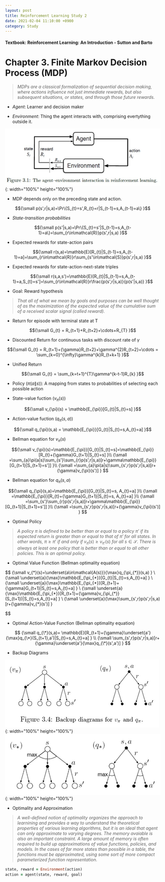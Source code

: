 ```yaml
---
layout: post
title: Reinforcement Learning Study 2
date: 2021-02-04 11:10:00 +0900
category: Study 
---
```

#### Textbook: Reinforcement Learning: An Introduction - Sutton and Barto

# Chapter 3. Finite Markov Decision Process (MDP)
> _MDPs are a classical formalization of sequential decision making, where actions influence not just immediate rewards, but also subsequent situations, or states, and through those future rewards._

+ _Agent_: Learner and decision maker

+ _Environment_: Thing the agent interacts with, comprising evertything outside it.

![](/Figs/RL_Sutton/Ch3/Interaction.jpg){: width="100%" height="100%"}

+ MDP depends only on the preceding state and action. 

$${\small p(s',r|s,a)=\Pr\{S_{t}=s',R_{t}=r|S_{t-1}=s,A_{t-1}=a\} }$$

+ _State-transition probabilities_

$${\small  p(s'|s,a)=\Pr\{S_{t}=s'|S_{t-1}=s,A_{t-1}=a\}=\sum_{r\in\mathcal{R}}p(s',r|s,a) }$$

+ Expected rewards for state-action pairs

$${\small  r(s,a)=\mathbb{E}[R_{t}|S_{t-1}=s,A_{t-1}=a]=\sum_{r\in\mathcal{R}}r\sum_{s'\in\mathcal{S}}p(s',r|s,a) }$$

+ Expected rewards for state-action-next-state triples

$${\small  r(s,a,s')=\mathbb{E}[R_{t}|S_{t-1}=s,A_{t-1}=a,S_{t}=s']=\sum_{r\in\mathcal{R}}r\frac{p(s',r|s,a)}{p(s'|s,a)} }$$

+ Goal: Reward hypothesis

> _That all of what we mean by goals and purposes can be well thought of as the maximization of the expected value of the cumulative sum of a received scalar signal (called reward)._

+ Return for episode with terminal state at T

$${\small G_{t} = R_{t+1}+R_{t+2}+\cdots+R_{T} }$$

+ Discounted Return for continuous tasks with discount rate of $\gamma$

$${\small G_{t} = R_{t+1}+{\gamma}R_{t+2}+\gamma^{2}R_{t+2}+\cdots = \sum_{k=0}^{\infty}\gamma^{k}R_{t+k+1} }$$

+ Unified Return

$${\small G_{t} = \sum_{k=t+1}^{T}\gamma^{k-t-1}R_{k} }$$

+ Policy (${\pi}(a\|s)$): A mapping from states to probabilities of selecting each possible action

+ State-value fuction ($v_{\pi}(s)$)

$${\small v_{\pi}(s) = \mathbb{E_{\pi}}[G_{t}|S_{t}=s] }$$

+ Action-value fuction ($q_{\pi}(s,a)$)

$${\small q_{\pi}(s,a) = \mathbb{E_{\pi}}[G_{t}|S_{t}=s,A_{t}=a] }$$

+ Bellman equation for $v_{\pi}(s)$

$${\small v_{\pi}(s)=\mathbb{E_{\pi}}[G_{t}|S_{t}=s]=\mathbb{E_{\pi}}[R_{t}+{\gamma}G_{t+1}|S_{t}=s]  }\\
 {\small            =\sum_{a}\pi(a|s)\sum_{s'}\sum_{r}p(s',r|s,a)[r+\gamma\mathbb{E_{\pi}}[G_{t+1}|S_{t+1}=s']]  }\\
 {\small            =\sum_{a}\pi(a|s)\sum_{s',r}p(s',r|s,a)[r+{\gamma}v_{\pi}(s')] }
$$

+ Bellman equation for $q_{\pi}(s,a)$

$${\small q_{\pi}(s,a)=\mathbb{E_{\pi}}[G_{t}|S_{t}=s, A_{t}=a] }\\
{\small =\mathbb{E_{\pi}}[R_{t}+{\gamma}G_{t+1}|S_{t}=s, A_{t}=a]  }\\
 {\small            =\sum_{s'}\sum_{r}p(s',r|s,a)[r+\gamma\mathbb{E_{\pi}}[G_{t+1}|S_{t+1}=s']]  }\\
 {\small            =\sum_{s',r}p(s',r|s,a)[r+{\gamma}v_{\pi}(s')] }
$$

+ Optimal Policy

> _A policy $\pi$ is defined to be better than or equal to a policy $\pi'$ if its expected return is greater than or equal to that of $\pi'$ for all states. In other words,_ $\pi{\geq}\pi'$ _if and only if_ $v_{\pi}(s){\geq}v_{\pi'}(s)$ _for all_ $s\in\mathcal{S}$. _There is always at least one policy that is better than or equal to all other policies. This is an optimal policy._

+ Optimal Value Function (Bellman optimality equation)

$$
{\small v_{\*}(s)=\underset{a\in\mathcal{A(s)}}{\max}q_{\pi_{\*}}(s,a) } \\
{\small \underset{a}{\max}\mathbb{E_{\pi_{\*}}[G_{t}|S_{t}=s,A_{t}=a] } \\
{\small \underset{a}{\max}\mathbb{E_{\pi_{\*}}[R_{t+1}+{\gamma}G_{t+1}|S_{t}=s,A_{t}=a] } \\
{\small \underset{a}{\max}\mathbb{E_{\pi_{\*}}[R_{t+1}+{\gamma}v_{\pi_{\*}}(S_{t+1})|S_{t}=s,A_{t}=a] } \\
{\small \underset{a}{\max}\sum_{s',r}p(s',r|s,a)[r+{\gamma}v_{\*}(s')] }

$$

+ Optimal Action-Value Function (Bellman optimality equation)

$$
{\small q_{\*}(s,a)= \mathbb{E}[R_{t+1}+{\gamma}\underset{a'}{\max}q_{\*}(S_{t+1},a')|S_{t}=s,A_{t}=a] } \\
{\small \sum_{s',r}p(s',r|s,a)[r+{\gamma}\underset{a'}{\max}q_{\*}(s',a')] }
$$

+ Backup Diagrams

![](/Figs/RL_Sutton/Ch3/backup_v_q.jpg){: width="100%" height="100%"}
![](/Figs/RL_Sutton/Ch3/backup_opt_v_q.jpg){: width="100%" height="100%"}

+ Optimality and Approximation

> _A well-defined notion of optimality organizes the approach to learnining and provides a way to understand the theoretical  properties of various learning algorithms, but it is an ideal that agent can only approximate to varying degrees. The memory avaiable is also an important constraint. A large amount of memory is often required to build up approximations of value functions, policies, and models. In the cases of far more states than possible in a table, the functions must be approximated, using some sort of more compact parameterized function representation._


```ruby
state, reward = Environment(action)
action = agent(state, reward, goal)
```

